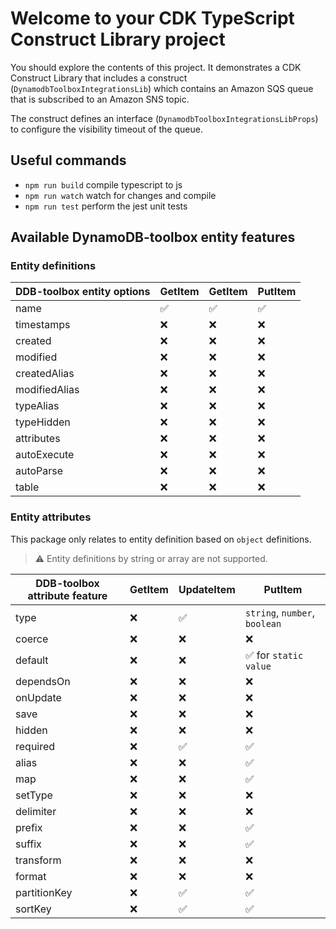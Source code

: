# Welcome to your CDK TypeScript Construct Library project

You should explore the contents of this project. It demonstrates a CDK Construct Library that includes a construct (`DynamodbToolboxIntegrationsLib`)
which contains an Amazon SQS queue that is subscribed to an Amazon SNS topic.

The construct defines an interface (`DynamodbToolboxIntegrationsLibProps`) to configure the visibility timeout of the queue.

## Useful commands

* `npm run build`   compile typescript to js
* `npm run watch`   watch for changes and compile
* `npm run test`    perform the jest unit tests

## Available DynamoDB-toolbox entity features

### Entity definitions

| DDB-toolbox entity options | GetItem            | GetItem            | PutItem            |
| -------------------------- | ------------------ | ------------------ | ------------------ |
| name                       | :white_check_mark: | :white_check_mark: | :white_check_mark: |
| timestamps                 | :x:                | :x:                | :x:                |
| created                    | :x:                | :x:                | :x:                |
| modified                   | :x:                | :x:                | :x:                |
| createdAlias               | :x:                | :x:                | :x:                |
| modifiedAlias              | :x:                | :x:                | :x:                |
| typeAlias                  | :x:                | :x:                | :x:                |
| typeHidden                 | :x:                | :x:                | :x:                |
| attributes                 | :x:                | :x:                | :x:                |
| autoExecute                | :x:                | :x:                | :x:                |
| autoParse                  | :x:                | :x:                | :x:                |
| table                      | :x:                | :x:                | :x:                |

### Entity attributes

This package only relates to entity definition based on `object` definitions.

> :warning: Entity definitions by string or array are not supported.

| DDB-toolbox attribute feature | GetItem | UpdateItem         | PutItem                               |
| ----------------------------- | ------- | ------------------ | ------------------------------------- |
| type                          | :x:     | :white_check_mark: | `string`, `number`, `boolean`         |
| coerce                        | :x:     | :x:                | :x:                                   |
| default                       | :x:     | :x:                | :white_check_mark: for `static value` |
| dependsOn                     | :x:     | :x:                | :x:                                   |
| onUpdate                      | :x:     | :x:                | :x:                                   |
| save                          | :x:     | :x:                | :x:                                   |
| hidden                        | :x:     | :x:                | :x:                                   |
| required                      | :x:     | :white_check_mark: | :white_check_mark:                    |
| alias                         | :x:     | :x:                | :white_check_mark:                    |
| map                           | :x:     | :x:                | :white_check_mark:                    |
| setType                       | :x:     | :x:                | :x:                                   |
| delimiter                     | :x:     | :x:                | :x:                                   |
| prefix                        | :x:     | :x:                | :white_check_mark:                    |
| suffix                        | :x:     | :x:                | :white_check_mark:                    |
| transform                     | :x:     | :x:                | :x:                                   |
| format                        | :x:     | :x:                | :x:                                   |
| partitionKey                  | :x:     | :white_check_mark: | :white_check_mark:                    |
| sortKey                       | :x:     | :white_check_mark: | :white_check_mark:                    |
